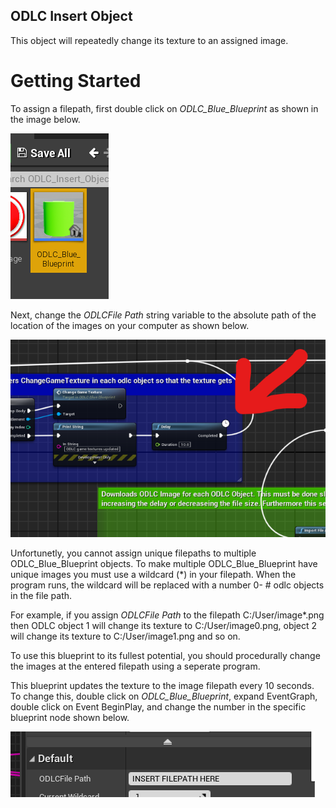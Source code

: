 ## ODLC Insert Object
This object will repeatedly change its texture to an assigned image.

# Getting Started

To assign a filepath, first double click on *ODLC_Blue_Blueprint* as shown in the image below.

![](https://github.com/MissouriMRR/Simulation-Assets/blob/bad632e45b052fc2e005902d679fe30278f64913/ODLC_Insert_Object/README_Images/Blueprint%20Object.png)

Next, change the *ODLCFile Path* string variable to the absolute path of the location of the images on your computer as shown below.

![](https://github.com/MissouriMRR/Simulation-Assets/blob/8fd19ae7d02ae46970efe0b6a5525929374e2988/ODLC_Insert_Object/README_Images/Delay.png)

Unfortunetly, you cannot assign unique filepaths to multiple ODLC_Blue_Blueprint objects. To make multiple ODLC_Blue_Blueprint have unique images you must use a wildcard (*) in your filepath. 
When the program runs, the wildcard will be replaced with a number 0- # odlc objects in the file path. 

For example, if you assign *ODLCFile Path* to the filepath C:/User/image*.png then ODLC object 1 will change its texture to C:/User/image0.png, object 2 will change its texture to C:/User/image1.png and so on.

To use this blueprint to its fullest potential, you should procedurally change the images at the entered filepath using a seperate program.

This blueprint updates the texture to the image filepath every 10 seconds. To change this, double click on *ODLC_Blue_Blueprint*, expand EventGraph, double click on Event BeginPlay, and change the number in the specific blueprint node shown below.

![](https://github.com/MissouriMRR/Simulation-Assets/blob/bad632e45b052fc2e005902d679fe30278f64913/ODLC_Insert_Object/README_Images/Filepath%20String.png)
